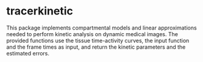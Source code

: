 # tracerkinetic

This package implements compartmental models and linear approximations needed
to perform kinetic analysis on dynamic medical images. The provided functions
use the tissue time-activity curves, the input function and the frame times as
input, and return the kinetic parameters and the estimated errors.
